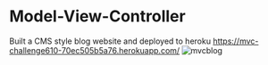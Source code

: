 # Model-View-Controller
Built a CMS style blog website and deployed to heroku
https://mvc-challenge610-70ec505b5a76.herokuapp.com/
![mvcblog](https://github.com/PapaSpinach/Model-View-Controller/assets/146040691/1ab0e553-1e64-4a66-8394-fe9747900aa0)
